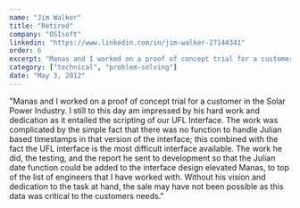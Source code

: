 ```yaml
---
name: "Jim Walker"
title: "Retired"
company: "OSIsoft"
linkedin: "https://www.linkedin.com/in/jim-walker-27144341"
order: 6
excerpt: "Manas and I worked on a proof of concept trial for a customer in the Solar Power Industry. I still to this day am impressed by his hard work and dedication... Without his vision and dedication to the task at hand, the sale may have not been possible as this data was critical to the customers needs."
category: ["technical", "problem-solving"]
date: "May 3, 2012"
---
```


"Manas and I worked on a proof of concept trial for a customer in the Solar Power Industry. I still to this day am impressed by his hard work and dedication as it entailed the scripting of our UFL Interface. The work was complicated by the simple fact that there was no function to handle Julian based timestamps in that version of the interface; this combined with the fact the UFL interface is the most difficult interface available. The work he did, the testing, and the report he sent to development so that the Julian date function could be added to the interface design elevated Manas, to top of the list of engineers that I have worked with. Without his vision and dedication to the task at hand, the sale may have not been possible as this data was critical to the customers needs."
